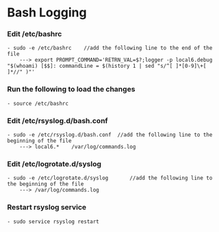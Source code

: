 # Bash Logging


### Edit /etc/bashrc

	- sudo -e /etc/bashrc    //add the following line to the end of the file
		---> export PROMPT_COMMAND='RETRN_VAL=$?;logger -p local6.debug "$(whoami) [$$]: commandLine = $(history 1 | sed "s/^[ ]*[0-9]\+[ ]*//" )"'


### Run the following to load the changes

	- source /etc/bashrc

### Edit /etc/rsyslog.d/bash.conf

	- sudo -e /etc/rsyslog.d/bash.conf  //add the following line to the beginning of the file
		---> local6.*    /var/log/commands.log

### Edit /etc/logrotate.d/syslog

	- sudo -e /etc/logrotate.d/syslog 		//add the following line to the beginning of the file
		---> /var/log/commands.log

### Restart rsyslog service

	- sudo service rsyslog restart

